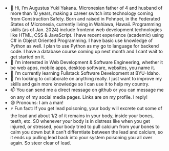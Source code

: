 - 👋 Hi, I’m Augustus Yuki Yakana. Micronesian father of 4 and husband of more than 10 years, making a career switch into technology coming from Construction Safety. Born and raised in Pohnpei, in the Federated States of Micronesia, currently living
     in Wahiawa, Hawaii. Programming skills (as of Jan. 2024) include frontend web development technologies like HTML, CSS & JavaScript. I have recent experience (academic) using C# in Object Oriented Programming. I have basic use knowledge of Python
     as well. I plan to use Python as my go to language for backend code. I have a database course coming up next month and I cant wait to get started on it.
- 👀 I’m interested in Web Development & Software Engineering, whether it be web apps, mobile apps, desktop software, websites, you name it.
- 🌱 I’m currently learning Fullstack Software Development at BYU-Idaho.
- 💞️ I’m looking to collaborate on anything really. I just want to improve my skills and gain more knowledge so I can use it to help my country.
- 📫 You can send me a direct message on github or you can message me on any of my social media pages. Links are on my profile. I reply!
- 😄 Pronouns: I am a man!
- ⚡ Fun fact: If you get lead poisoning, your body will excrete out some of the lead and about 1/2 of it remains in your body, inside your bones, teeth, etc. SO whenever your body is in distress like when you get injured, or stressed,
    your body tried to pull calcium from your bones to calm you down but it can't differntiate between the lead and calcium, so it ends up pulling lead back into your system poisoning you all over again. So steer clear of lead.

  

<!---
augustusyakana/augustusyakana is a ✨ special ✨ repository because its `README.md` (this file) appears on your GitHub profile.
You can click the Preview link to take a look at your changes.
--->
